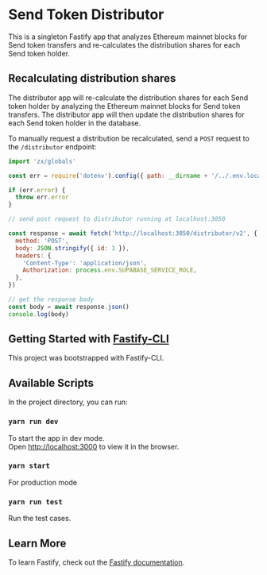 # Send Token Distributor

This is a singleton Fastify app that analyzes Ethereum mainnet blocks for Send token transfers and re-calculates the distribution shares for each Send token holder.

## Recalculating distribution shares

The distributor app will re-calculate the distribution shares for each Send token holder by analyzing the Ethereum mainnet blocks for Send token transfers. The distributor app will then update the distribution shares for each Send token holder in the database.

To manually request a distribution be recalculated, send a `POST` request to the `/distributor` endpoint:

```js
import 'zx/globals'

const err = require('dotenv').config({ path: __dirname + '/../.env.local' })

if (err.error) {
  throw err.error
}

// send post request to distributor running at localhost:3050

const response = await fetch('http://localhost:3050/distributor/v2', {
  method: 'POST',
  body: JSON.stringify({ id: 1 }),
  headers: {
    'Content-Type': 'application/json',
    Authorization: process.env.SUPABASE_SERVICE_ROLE,
  },
})

// get the response body
const body = await response.json()
console.log(body)
```

## Getting Started with [Fastify-CLI](https://www.npmjs.com/package/fastify-cli)

This project was bootstrapped with Fastify-CLI.

## Available Scripts

In the project directory, you can run:

### `yarn run dev`

To start the app in dev mode.\
Open [http://localhost:3000](http://localhost:3000) to view it in the browser.

### `yarn start`

For production mode

### `yarn run test`

Run the test cases.

## Learn More

To learn Fastify, check out the [Fastify documentation](https://www.fastify.io/docs/latest/).
